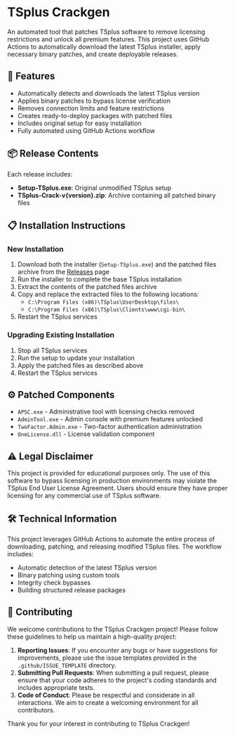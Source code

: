 # TSplus Crackgen

An automated tool that patches TSplus software to remove licensing restrictions and unlock all premium features. This project uses GitHub Actions to automatically download the latest TSplus installer, apply necessary binary patches, and create deployable releases.

## 🚀 Features

- Automatically detects and downloads the latest TSplus version
- Applies binary patches to bypass license verification
- Removes connection limits and feature restrictions
- Creates ready-to-deploy packages with patched files
- Includes original setup for easy installation
- Fully automated using GitHub Actions workflow

## 📦 Release Contents

Each release includes:
- **Setup-TSplus.exe**: Original unmodified TSplus setup
- **TSplus-Crack-v{version}.zip**: Archive containing all patched binary files

## 📋 Installation Instructions

### New Installation

1. Download both the installer (`Setup-TSplus.exe`) and the patched files archive from the [Releases](../../releases) page
2. Run the installer to complete the base TSplus installation
3. Extract the contents of the patched files archive
4. Copy and replace the extracted files to the following locations:
   - `C:\Program Files (x86)\TSplus\UserDesktop\files\`
   - `C:\Program Files (x86)\TSplus\Clients\www\cgi-bin\`
5. Restart the TSplus services

### Upgrading Existing Installation

1. Stop all TSplus services
2. Run the setup to update your installation
3. Apply the patched files as described above
4. Restart the TSplus services

## ⚙️ Patched Components

- `APSC.exe` - Administrative tool with licensing checks removed
- `AdminTool.exe` - Admin console with premium features unlocked
- `TwoFactor.Admin.exe` - Two-factor authentication administration
- `OneLicense.dll` - License validation component

## ⚠️ Legal Disclaimer

This project is provided for educational purposes only. The use of this software to bypass licensing in production environments may violate the TSplus End User License Agreement. Users should ensure they have proper licensing for any commercial use of TSplus software.

## 🛠️ Technical Information

This project leverages GitHub Actions to automate the entire process of downloading, patching, and releasing modified TSplus files. The workflow includes:

- Automatic detection of the latest TSplus version
- Binary patching using custom tools
- Integrity check bypasses
- Building structured release packages

## 🤝 Contributing

We welcome contributions to the TSplus Crackgen project! Please follow these guidelines to help us maintain a high-quality project:

1. **Reporting Issues**: If you encounter any bugs or have suggestions for improvements, please use the issue templates provided in the `.github/ISSUE_TEMPLATE` directory.
2. **Submitting Pull Requests**: When submitting a pull request, please ensure that your code adheres to the project's coding standards and includes appropriate tests.
3. **Code of Conduct**: Please be respectful and considerate in all interactions. We aim to create a welcoming environment for all contributors.

Thank you for your interest in contributing to TSplus Crackgen!